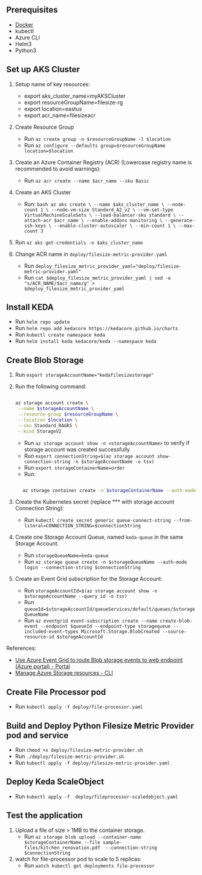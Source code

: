 ## Prerequisites

* [Docker](https://docs.docker.com/engine/install/)
* kubectl
* Azure CLI
* Helm3
* Python3

## Set up AKS Cluster

1. Setup name of key resources:
   * export aks_cluster_name=myAKSCluster
   * export resourceGroupName=filesize-rg
   * export location=eastus
   * export acr_name=filesizeacr

2. Create Resource Group
   * Run `az create group -n $resourceGroupName -l $location`
   * Run `az configure --defaults group=$resourceGroupName location=$location`

3. Create an Azure Container Registry (ACR) (Lowercase registry name is recommended to avoid warnings):
   * Run `az acr create --name $acr_name --sku Basic`

4. Create an AKS Cluster
   * Run: ```bash
          az aks create \
          --name $aks_cluster_name \
          --node-count 1 \
          --node-vm-size Standard_A2_v2 \
          --vm-set-type VirtualMachineScaleSets \
          --load-balancer-sku standard \
          --attach-acr $acr_name \
          --enable-addons monitoring \
          --generate-ssh-keys \
          --enable-cluster-autoscaler \
          --min-count 1 \
          --max-count 3
          ```

5. Run `az aks get-credentials -n $aks_cluster_name`

6. Change ACR name in `deploy/filesize-metric-provider.yaml`
   * Run `deploy_filesize_metric_provider_yaml="deploy/filesize-metric-provider.yaml"`
   * Run `cat $deploy_filesize_metric_provider_yaml | sed -e "s/ACR_NAME/$acr_name/g" > $deploy_filesize_metric_provider_yaml`

## Install KEDA

* Run `helm repo update`
* Run `helm repo add kedacore https://kedacore.github.io/charts`
* Run `kubectl create namespace keda`
* Run `helm install keda kedacore/keda --namespace keda`

## Create Blob Storage

1. Run `export storageAccountName="kedafilesizestorage"`
2. Run the following command:

   ```bash

   az storage account create \
    --name $storageAccountName \
    --resource-group $resourceGroupName \
    --location $location \
    --sku Standard_RAGRS \
    --kind StorageV2
    ```

   * Run `az storage account show -n <storageAccountName>` to verify if storage account was created successfully
   * Run `export connectionString=$(az storage account show-connection-string -n $storageAccountName -o tsv)`
   * Run `export storageContainerName=order`
   * Run:

```bash

      az storage container create -n $storageContainerName --auth-mode login --connection-string $connectionString
```

3. Create the Kubernetes secret (replace *** with storage account Connection String):
    * Run `kubectl create secret generic queue-connect-string --from-literal=CONNECTION_STRING=$connectionString`

4. Create one Storage Account Queue, named `keda-queue` in the same Storage Account.
    * Run `storageQueueName=keda-queue`
    * Run `az storage queue create -n $storageQueueName --auth-mode login --connection-string $connectionString`

5. Create an Event Grid subscription for the Storage Account:
   * Run `storageAccountId=$(az storage account show -n $storageAccountName --query id -o tsv)`
   * Run `queueId=$storageAccountId/queueServices/default/queues/$storageQueueName`
   * Run `az eventgrid event-subscription create --name create-blob-event --endpoint $queueId --endpoint-type storagequeue --included-event-types Microsoft.Storage.BlobCreated --source-resource-id $storageAccountId`

References:

* [Use Azure Event Grid to route Blob storage events to web endpoint (Azure portal) - Portal](https://docs.microsoft.com/en-us/azure/event-grid/blob-event-quickstart-portal)
* [Manage Azure Storage resources - CLI](https://docs.microsoft.com/en-us/cli/azure/storage?view=azure-cli-latest)

## Create File Processor pod

* Run `kubectl apply -f deploy/file-processor.yaml`

## Build and Deploy Python Filesize Metric Provider pod and service

* Run `chmod +x deploy/filesize-metric-provider.sh`
* Run `./deploy/filesize-metric-provider.sh`
* Run `kubectl apply -f deploy/filesize-metric-provider.yaml`

## Deploy Keda ScaleObject

* Run `kubectl apply -f  deploy/fileprocessor-scaledobject.yaml`

## Test the application

1. Upload a file of size > 1MB to the container storage.
   * Run `az storage blob upload --container-name $storageContainerName --file sample-files/kitchen_renovation.pdf  --connection-string $connectionString`
2. watch for file-processor pod to scale to 5 replicas:
   * Run `watch kubectl get deployments file-processor`
